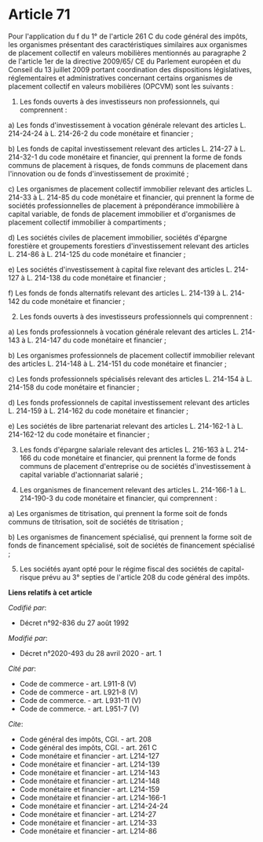 # Article 71

Pour l'application du f du 1° de l'article 261 C du code général des impôts, les organismes présentant des caractéristiques
similaires aux organismes de placement collectif en valeurs mobilières mentionnés au paragraphe 2 de l'article 1er de la
directive 2009/65/ CE du Parlement européen et du Conseil du 13 juillet 2009 portant coordination des dispositions
législatives, réglementaires et administratives concernant certains organismes de placement collectif en valeurs mobilières
(OPCVM) sont les suivants : 

1. Les fonds ouverts à des investisseurs non professionnels, qui comprennent : 

a) Les fonds d'investissement à vocation générale relevant des articles L. 214-24-24 à L. 214-26-2 du code monétaire et
financier ; 

b) Les fonds de capital investissement relevant des articles L. 214-27 à L. 214-32-1 du code monétaire et financier, qui
prennent la forme de fonds communs de placement à risques, de fonds communs de placement dans l'innovation ou de fonds
d'investissement de proximité ; 

c) Les organismes de placement collectif immobilier relevant des articles L. 214-33 à L. 214-85 du code monétaire et
financier, qui prennent la forme de sociétés professionnelles de placement à prépondérance immobilière à capital variable, de
fonds de placement immobilier et d'organismes de placement collectif immobilier à compartiments ; 

d) Les sociétés civiles de placement immobilier, sociétés d'épargne forestière et groupements forestiers d'investissement
relevant des articles L. 214-86 à L. 214-125 du code monétaire et financier ; 

e) Les sociétés d'investissement à capital fixe relevant des articles L. 214-127 à L. 214-138 du code monétaire et
financier ; 

f) Les fonds de fonds alternatifs relevant des articles L. 214-139 à L. 214-142 du code monétaire et financier ; 

2. Les fonds ouverts à des investisseurs professionnels qui comprennent : 

a) Les fonds professionnels à vocation générale relevant des articles L. 214-143 à L. 214-147 du code monétaire et
financier ; 

b) Les organismes professionnels de placement collectif immobilier relevant des articles L. 214-148 à L. 214-151 du code
monétaire et financier ; 

c) Les fonds professionnels spécialisés relevant des articles L. 214-154 à L. 214-158 du code monétaire et financier ; 

d) Les fonds professionnels de capital investissement relevant des articles L. 214-159 à L. 214-162 du code monétaire et
financier ; 

e) Les sociétés de libre partenariat relevant des articles L. 214-162-1 à L. 214-162-12 du code monétaire et financier ; 

3. Les fonds d'épargne salariale relevant des articles L. 216-163 à L. 214-166 du code monétaire et financier, qui prennent
la forme de fonds communs de placement d'entreprise ou de sociétés d'investissement à capital variable d'actionnariat
salarié ; 

4. Les organismes de financement relevant des articles L. 214-166-1 à L. 214-190-3 du code monétaire et financier, qui
comprennent : 

a) Les organismes de titrisation, qui prennent la forme soit de fonds communs de titrisation, soit de sociétés de
titrisation ; 

b) Les organismes de financement spécialisé, qui prennent la forme soit de fonds de financement spécialisé, soit de sociétés
de financement spécialisé ; 

5. Les sociétés ayant opté pour le régime fiscal des sociétés de capital-risque prévu au 3° septies de l'article 208 du code
général des impôts.

**Liens relatifs à cet article**

_Codifié par_:

  - Décret n°92-836 du 27 août 1992

_Modifié par_:

  - Décret n°2020-493 du 28 avril 2020 - art. 1

_Cité par_:

  - Code de commerce - art. L911-8 (V)
  - Code de commerce - art. L921-8 (V)
  - Code de commerce. - art. L931-11 (V)
  - Code de commerce. - art. L951-7 (V)

_Cite_:

  - Code général des impôts, CGI. - art. 208
  - Code général des impôts, CGI. - art. 261 C
  - Code monétaire et financier - art. L214-127
  - Code monétaire et financier - art. L214-139
  - Code monétaire et financier - art. L214-143
  - Code monétaire et financier - art. L214-148
  - Code monétaire et financier - art. L214-159
  - Code monétaire et financier - art. L214-166-1
  - Code monétaire et financier - art. L214-24-24
  - Code monétaire et financier - art. L214-27
  - Code monétaire et financier - art. L214-33
  - Code monétaire et financier - art. L214-86
